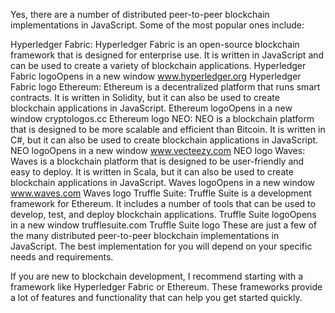 
Yes, there are a number of distributed peer-to-peer blockchain implementations in JavaScript. Some of the most popular ones include:

Hyperledger Fabric: Hyperledger Fabric is an open-source blockchain framework that is designed for enterprise use. It is written in JavaScript and can be used to create a variety of blockchain applications.
Hyperledger Fabric logoOpens in a new window
www.hyperledger.org
Hyperledger Fabric logo
Ethereum: Ethereum is a decentralized platform that runs smart contracts. It is written in Solidity, but it can also be used to create blockchain applications in JavaScript.
Ethereum logoOpens in a new window
cryptologos.cc
Ethereum logo
NEO: NEO is a blockchain platform that is designed to be more scalable and efficient than Bitcoin. It is written in C#, but it can also be used to create blockchain applications in JavaScript.
NEO logoOpens in a new window
www.vecteezy.com
NEO logo
Waves: Waves is a blockchain platform that is designed to be user-friendly and easy to deploy. It is written in Scala, but it can also be used to create blockchain applications in JavaScript.
Waves logoOpens in a new window
www.waves.com
Waves logo
Truffle Suite: Truffle Suite is a development framework for Ethereum. It includes a number of tools that can be used to develop, test, and deploy blockchain applications.
Truffle Suite logoOpens in a new window
trufflesuite.com
Truffle Suite logo
These are just a few of the many distributed peer-to-peer blockchain implementations in JavaScript. The best implementation for you will depend on your specific needs and requirements.

If you are new to blockchain development, I recommend starting with a framework like Hyperledger Fabric or Ethereum. These frameworks provide a lot of features and functionality that can help you get started quickly.